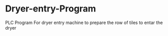 # Dryer-entry-Program
PLC Program For dryer entry machine to prepare the row of tiles to entar the dryer
